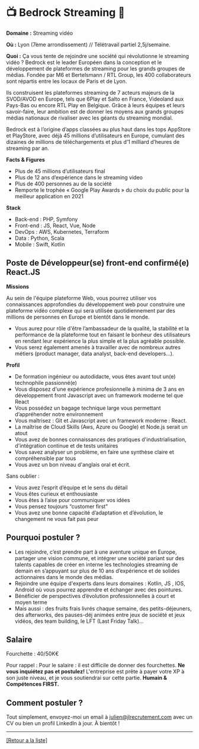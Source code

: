 # 📺 Bedrock Streaming 🎥

**Domaine :** Streaming vidéo  

**Où :** Lyon (7ème arrondissement) // Télétravail partiel 2,5j/semaine. 

**Quoi :** Ça vous tente de rejoindre une société qui révolutionne le streaming vidéo ? 
Bedrock est le leader Européen dans la conception et le développement de plateformes de streaming pour les grands groupes de médias. Fondée par M6 et Bertelsmann / RTL Group, les 400 collaborateurs sont répartis entre les locaux de Paris et de Lyon.

Ils construisent les plateformes streaming de 7 acteurs majeurs de la SVOD/AVOD en Europe, tels que 6Play et Salto en France, Videoland aux Pays-Bas ou encore RTL Play en Belgique. Grâce à leurs équipes et leurs savoir-faire, leur ambition est de donner les moyens aux grands groupes médias nationaux de rivaliser avec les géants du streaming mondial.

Bedrock est à l’origine d’apps classées au plus haut dans les tops AppStore et PlayStore, avec déjà 45 millions d’utilisateurs en Europe, cumulant des dizaines de millions de téléchargements et plus d’1 milliard d’heures de streaming par an.

**Facts & Figures**

* Plus de 45 millions d’utilisateurs final
* Plus de 12 ans d’expérience dans le streaming video
* Plus de 400 personnes au de la société
* Remporte le trophée « Google Play Awards » du choix du public pour la meilleur application en 2021

**Stack**

* Back-end : PHP, Symfony
* Front-end : JS, React, Vue, Node
* DevOps : AWS, Kubernetes, Terraform
* Data : Python, Scala
* Mobile : Swift, Kotlin

## Poste de Développeur(se) front-end confirmé(e) React.JS

**Missions**

Au sein de l'équipe plateforme Web, vous pourrez utiliser vos connaissances approfondies du développement web pour construire une plateforme vidéo complexe qui sera utilisée quotidiennement par des millions de personnes en Europe et bientôt dans le monde.
* Vous aurez pour rôle d'être l’ambassadeur de la qualité, la stabilité et la performance de la plateforme tout en faisant le bonheur des utilisateurs en rendant leur expérience la plus simple et la plus agréable possible. 
* Vous serez également amenés à travailler avec de nombreux autres métiers (product manager, data analyst, back-end developers…).

**Profil**

* De formation ingénieur ou autodidacte, vous êtes avant tout un(e) technophile passionné(e)
* Vous disposez d'une expérience profesionnelle à minima de 3 ans en développement front Javascript avec un framework moderne tel que React
* Vous possédez un bagage technique large vous permettant d’appréhender notre environnement
* Vous maîtrisez : Git et Javascript avec un framework moderne : React. 
* La maîtrise de Cloud Skills (Aws, Azure ou Google) et Node.js serait un atout
* Vous avez de bonnes connaissances des pratiques d'industrialisation, d'intégration continue et de tests unitaires
* Vous savez analyser un problème, en faire une synthèse claire et compréhensible par tous
* Vous avez un bon niveau d'anglais oral et écrit. 

Sans oublier :

* Vous avez l’esprit d’équipe et le sens du détail
* Vous êtes curieux et enthousiaste
* Vous êtes à l’aise pour communiquer vos idées
* Vous pensez toujours “customer first”
* Vous avez une bonne capacité d’adaptation et d’évolution, le changement ne vous fait pas peur

## Pourquoi postuler ?

* Les rejoindre, c’est prendre part à une aventure unique en Europe, partager une vision commune, et intégrer une société pariant sur des talents capables de créer en interne les technologies streaming de demain en s’appuyant sur plus de 10 ans d’expérience et de solides actionnaires dans le monde des médias.
* Rejoindre une équipe d'experts dans leurs domaines : Kotlin, JS , IOS, Android où vous pourrez apprendre et échanger avec des pointures.
* Bénéficier de perspectives d’évolution professionnelles à court et moyen terme
* Mais aussi : des fruits frais livrés chaque semaine, des petits-déjeuners, des afterworks, des pauses-déj animées entre jeux de société et jeux vidéos, des team building, le LFT (Last Friday Talk)...

## Salaire

Fourchette : 40/50K€

Pour rappel :  Pour le salaire : il est difficile de donner des fourchettes. **Ne vous inquiétez pas et postulez!** L'entreprise est prête à payer votre XP à son juste niveau, et je vous soutiendrai sur cette partie. **Humain & Compétences FIRST.**

## Comment postuler ?

Tout simplement, envoyez-moi un email à julien@jlrecrutement.com avec un CV ou bien un profil LinkedIn à jour. À bientôt ! 


----
<a href="https://github.com/jlondiche/job-board-php/blob/master/README.md">[Retour a la liste]</a>
